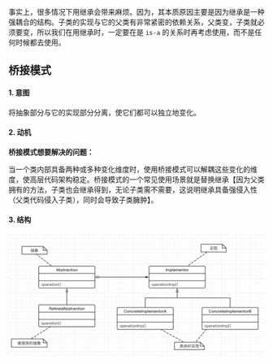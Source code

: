 事实上，很多情况下用继承会带来麻烦。因为，其本质原因主要是因为继承是一种强耦合的结构。子类的实现与它的父类有非常紧密的依赖关系，父类变，子类就必须要变，所以我们在用继承时，一定要在是 `is-a` 的关系时再考虑使用，而不是任何时候都去使用。


## 桥接模式

#### 1. 意图

将抽象部分与它的实现部分分离，使它们都可以独立地变化。

#### 2. 动机

**桥接模式想要解决的问题：**

当一个类内部具备两种或多种变化维度时，使用桥接模式可以解耦这些变化的维度，使高层代码架构稳定。桥接模式的一个常见使用场景就是替换继承【因为父类拥有的方法，子类也会继承得到，无论子类需不需要，这说明继承具备强侵入性（父类代码侵入子类），同时会导致子类臃肿】。

#### 3. 结构

![桥接模式](../imgs/Bridge.png)

